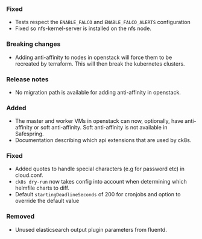 ### Fixed
- Tests respect the `ENABLE_FALCO` and `ENABLE_FALCO_ALERTS` configuration
- Fixed so nfs-kernel-server is installed on the nfs node.

### Breaking changes
- Adding anti-affinity to nodes in openstack will force them to be recreated by terraform. This will then break the kubernetes clusters.

### Release notes
- No migration path is available for adding anti-affinity in openstack.

### Added
- The master and worker VMs in openstack can now, optionally, have anti-affinity or soft anti-affinity. Soft anti-affinity is not available in Safespring.
- Documentation describing which api extensions that are used by ck8s.

### Fixed
- Added quotes to handle special characters (e.g for password etc) in cloud.conf.
- `ck8s dry-run` now takes config into account when determining which helmfile charts to diff.
- Default `startingDeadlineSeconds` of 200 for cronjobs and option to override the default value 

### Removed
- Unused elasticsearch output plugin parameters from fluentd.
